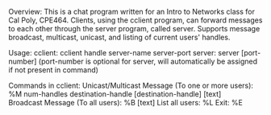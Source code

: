 Overview: This is a chat program written for an Intro to Networks class for Cal Poly, CPE464. Clients, using the cclient program, can
forward messages to each other through the server program, called server. Supports message broadcast, multicast, unicast, and listing
of current users' handles.

Usage:
cclient: cclient handle server-name server-port
server: server [port-number]
(port-number is optional for server, will automatically be assigned if not present in command)

Commands in cclient:
Unicast/Multicast Message (To one or more users): %M num-handles destination-handle [destination-handle] [text]  
Broadcast Message (To all users): %B [text]
List all users: %L
Exit: %E
